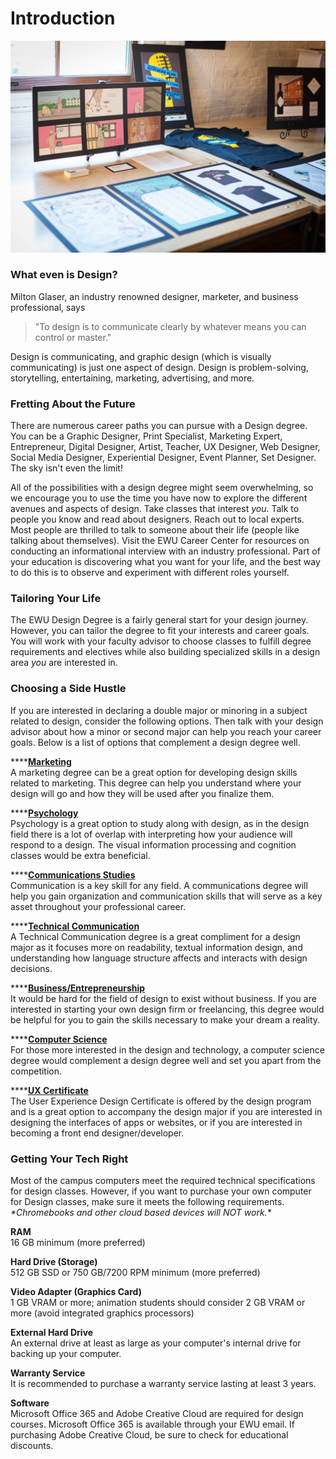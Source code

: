 # Introduction



![](../.gitbook/assets/showcase-_page_02.jpg)

### **What even is Design?**

Milton Glaser, an industry renowned designer, marketer, and business professional, says 

> "To design is to communicate clearly by whatever means you can control or master."

 Design is communicating, and graphic design \(which is visually communicating\) is just one aspect of design. Design is problem-solving, storytelling, entertaining, marketing, advertising, and more.

### Fretting About the Future

There are numerous career paths you can pursue with a Design degree. You can be a Graphic Designer, Print Specialist, Marketing Expert, Entrepreneur, Digital Designer, Artist, Teacher, UX Designer, Web Designer, Social Media Designer, Experiential Designer, Event Planner, Set Designer. The sky isn't even the limit!

All of the possibilities with a design degree might seem overwhelming, so we encourage you to use the time you have now to explore the different avenues and aspects of design. Take classes that interest _you_. Talk to people you know and read about designers. Reach out to local experts. Most people are thrilled to talk to someone about their life \(people like talking about themselves\). Visit the EWU Career Center for resources on conducting an informational interview with an industry professional. Part of your education is discovering what you want for your life, and the best way to do this is to observe and experiment with different roles yourself.

### Tailoring Your Life

The EWU Design Degree is a fairly general start for your design journey. However, you can tailor the degree to fit your interests and career goals. You will work with your faculty advisor to choose classes to fulfill degree requirements and electives while also building specialized skills in a design area _you_ are interested in.

### Choosing a Side Hustle

If you are interested in declaring a double major or minoring in a subject related to design, consider the following options. Then talk with your design advisor about how a minor or second major can help you reach your career goals. Below is a list of options that complement a design degree well.

\*\*\*\*[**Marketing**  
](https://www.ewu.edu/cob/finance-marketing/)A marketing degree can be a great option for developing design skills related to marketing. This degree can help you understand where your design will go and how they will be used after you finalize them.

\*\*\*\*[**Psychology**  
](https://www.ewu.edu/css/psychology/)Psychology is a great option to study along with design, as in the design field there is a lot of overlap with interpreting how your audience will respond to a design. The visual information processing and cognition classes would be extra beneficial.

\*\*\*\*[**Communications Studies**  
](https://www.ewu.edu/css/communication-studies/)Communication is a key skill for any field. A communications degree will help you gain organization and communication skills that will serve as a key asset throughout your professional career.

\*\*\*\*[**Technical Communication**  
](https://www.ewu.edu/cale/english/technical-communication/)A Technical Communication degree is a great compliment for a design major as it focuses more on readability, textual information design, and understanding how language structure affects and interacts with design decisions.

\*\*\*\*[**Business/Entrepreneurship**  
](https://www.ewu.edu/cob/management/entrepreneurship/)It would be hard for the field of design to exist without business. If you are interested in starting your own design firm or freelancing, this degree would be helpful for you to gain the skills necessary to make your dream a reality.

\*\*\*\*[**Computer Science**  
](https://www.ewu.edu/cstem/computer-science/)For those more interested in the design and technology, a computer science degree would complement a design degree well and set you apart from the competition.

\*\*\*\*[**UX Certificate**  
](https://www.ewu.edu/cstem/design/ux-certificate/)The User Experience Design Certificate is offered by the design program and is a great option to accompany the design major if you are interested in designing the interfaces of apps or websites, or if you are interested in becoming a front end designer/developer.

### Getting Your Tech Right

Most of the campus computers meet the required technical specifications for design classes. However, if you want to purchase your own computer for Design classes, make sure it meets the following requirements. _\*Chromebooks and other cloud based devices will NOT work.\*_

**RAM**   
16 GB minimum \(more preferred\)

**Hard Drive \(Storage\)**   
512 GB SSD or 750 GB/7200 RPM minimum \(more preferred\)

**Video Adapter \(Graphics Card\)**   
1 GB VRAM or more; animation students should consider 2 GB VRAM or more \(avoid integrated graphics processors\)

**External Hard Drive**   
An external drive at least as large as your computer's internal drive for backing up your computer.

**Warranty Service**   
It is recommended to purchase a warranty service lasting at least 3 years.

**Software**   
Microsoft Office 365 and Adobe Creative Cloud are required for design courses. Microsoft Office 365 is available through your EWU email. If purchasing Adobe Creative Cloud, be sure to check for educational discounts.

